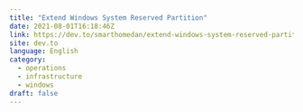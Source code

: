 ```yaml
---
title: "Extend Windows System Reserved Partition"
date: 2021-08-01T16:18:46Z
link: https://dev.to/smarthomedan/extend-windows-system-reserved-partition-31a4?utm_medium=RSS&utm_source=news.12bit.vn
site: dev.to
language: English
category:
  - operations
  - infrastructure
  - windows
draft: false
---
```

